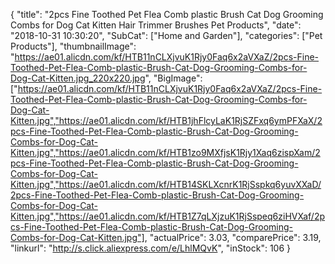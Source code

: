 {
	"title": "2pcs Fine Toothed Pet Flea Comb plastic Brush Cat Dog Grooming Combs for Dog Cat Kitten Hair Trimmer Brushes Pet Products",
	"date": "2018-10-31 10:30:20",
	"SubCat": ["Home and Garden"],
	"categories": ["Pet Products"],
	"thumbnailImage": "https://ae01.alicdn.com/kf/HTB11nCLXjvuK1Rjy0Faq6x2aVXaZ/2pcs-Fine-Toothed-Pet-Flea-Comb-plastic-Brush-Cat-Dog-Grooming-Combs-for-Dog-Cat-Kitten.jpg_220x220.jpg",
	"BigImage": ["https://ae01.alicdn.com/kf/HTB11nCLXjvuK1Rjy0Faq6x2aVXaZ/2pcs-Fine-Toothed-Pet-Flea-Comb-plastic-Brush-Cat-Dog-Grooming-Combs-for-Dog-Cat-Kitten.jpg","https://ae01.alicdn.com/kf/HTB1jhFlcyLaK1RjSZFxq6ymPFXaX/2pcs-Fine-Toothed-Pet-Flea-Comb-plastic-Brush-Cat-Dog-Grooming-Combs-for-Dog-Cat-Kitten.jpg","https://ae01.alicdn.com/kf/HTB1zo9MXfjsK1Rjy1Xaq6zispXam/2pcs-Fine-Toothed-Pet-Flea-Comb-plastic-Brush-Cat-Dog-Grooming-Combs-for-Dog-Cat-Kitten.jpg","https://ae01.alicdn.com/kf/HTB14SKLXcnrK1RjSspkq6yuvXXaD/2pcs-Fine-Toothed-Pet-Flea-Comb-plastic-Brush-Cat-Dog-Grooming-Combs-for-Dog-Cat-Kitten.jpg","https://ae01.alicdn.com/kf/HTB1Z7qLXjzuK1RjSspeq6ziHVXaf/2pcs-Fine-Toothed-Pet-Flea-Comb-plastic-Brush-Cat-Dog-Grooming-Combs-for-Dog-Cat-Kitten.jpg"],
	"actualPrice": 3.03,
	"comparePrice": 3.19,
	"linkurl": "http://s.click.aliexpress.com/e/LhlMQvK",
	"inStock": 106
}
